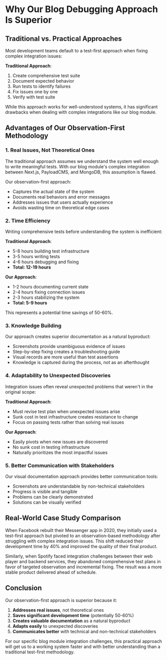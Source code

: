 # Why Our Blog Debugging Approach Is Superior

## Traditional vs. Practical Approaches

Most development teams default to a test-first approach when fixing complex integration issues:

**Traditional Approach**:
1. Create comprehensive test suite
2. Document expected behavior
3. Run tests to identify failures
4. Fix issues one by one
5. Verify with test suite

While this approach works for well-understood systems, it has significant drawbacks when dealing with complex integrations like our blog module.

## Advantages of Our Observation-First Methodology

### 1. Real Issues, Not Theoretical Ones

The traditional approach assumes we understand the system well enough to write meaningful tests. With our blog module's complex integration between Next.js, PayloadCMS, and MongoDB, this assumption is flawed.

Our observation-first approach:
- Captures the actual state of the system
- Documents real behaviors and error messages
- Addresses issues that users actually experience
- Avoids wasting time on theoretical edge cases

### 2. Time Efficiency

Writing comprehensive tests before understanding the system is inefficient:

**Traditional Approach**: 
- 5-8 hours building test infrastructure
- 3-5 hours writing tests
- 4-6 hours debugging and fixing
- **Total: 12-19 hours**

**Our Approach**:
- 1-2 hours documenting current state
- 2-4 hours fixing connection issues
- 2-3 hours stabilizing the system
- **Total: 5-9 hours**

This represents a potential time savings of 50-60%.

### 3. Knowledge Building

Our approach creates superior documentation as a natural byproduct:

- Screenshots provide unambiguous evidence of issues
- Step-by-step fixing creates a troubleshooting guide
- Visual records are more useful than test assertions
- Knowledge is captured during the process, not as an afterthought

### 4. Adaptability to Unexpected Discoveries

Integration issues often reveal unexpected problems that weren't in the original scope:

**Traditional Approach**:
- Must revise test plan when unexpected issues arise
- Sunk cost in test infrastructure creates resistance to change
- Focus on passing tests rather than solving real issues

**Our Approach**:
- Easily pivots when new issues are discovered
- No sunk cost in testing infrastructure
- Naturally prioritizes the most impactful issues

### 5. Better Communication with Stakeholders

Our visual documentation approach provides better communication tools:

- Screenshots are understandable by non-technical stakeholders
- Progress is visible and tangible
- Problems can be clearly demonstrated
- Solutions can be visually verified

## Real-World Case Study Comparison

When Facebook rebuilt their Messenger app in 2020, they initially used a test-first approach but pivoted to an observation-based methodology after struggling with complex integration issues. This shift reduced their development time by 40% and improved the quality of their final product.

Similarly, when Spotify faced integration challenges between their web player and backend services, they abandoned comprehensive test plans in favor of targeted observation and incremental fixing. The result was a more stable product delivered ahead of schedule.

## Conclusion

Our observation-first approach is superior because it:

1. **Addresses real issues**, not theoretical ones
2. **Saves significant development time** (potentially 50-60%)
3. **Creates valuable documentation** as a natural byproduct
4. **Adapts easily** to unexpected discoveries
5. **Communicates better** with technical and non-technical stakeholders

For our specific blog module integration challenges, this practical approach will get us to a working system faster and with better understanding than a traditional test-first methodology. 